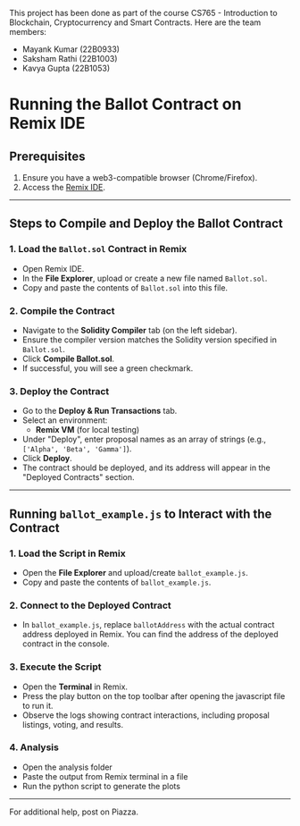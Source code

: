This project has been done as part of the course CS765 - Introduction to Blockchain, Cryptocurrency and Smart Contracts. Here are the team members:

- Mayank Kumar (22B0933)
- Saksham Rathi (22B1003)
- Kavya Gupta (22B1053)

# Running the Ballot Contract on Remix IDE

## Prerequisites
1. Ensure you have a web3-compatible browser (Chrome/Firefox).
2. Access the [Remix IDE](https://remix.ethereum.org/).

---

## Steps to Compile and Deploy the Ballot Contract

### 1. Load the `Ballot.sol` Contract in Remix
- Open Remix IDE.
- In the **File Explorer**, upload or create a new file named `Ballot.sol`.
- Copy and paste the contents of `Ballot.sol` into this file.

### 2. Compile the Contract
- Navigate to the **Solidity Compiler** tab (on the left sidebar).
- Ensure the compiler version matches the Solidity version specified in `Ballot.sol`.
- Click **Compile Ballot.sol**.
- If successful, you will see a green checkmark.

### 3. Deploy the Contract
- Go to the **Deploy & Run Transactions** tab.
- Select an environment:
  - **Remix VM** (for local testing)
- Under "Deploy", enter proposal names as an array of strings (e.g., `['Alpha', 'Beta', 'Gamma']`).
- Click **Deploy**.
- The contract should be deployed, and its address will appear in the "Deployed Contracts" section.

---

## Running `ballot_example.js` to Interact with the Contract

### 1. Load the Script in Remix
- Open the **File Explorer** and upload/create `ballot_example.js`.
- Copy and paste the contents of `ballot_example.js`.

### 2. Connect to the Deployed Contract
- In `ballot_example.js`, replace `ballotAddress` with the actual contract address deployed in Remix. You can find the address of the deployed contract in the console.

### 3. Execute the Script
- Open the **Terminal** in Remix.
- Press the play button on the top toolbar after opening the javascript file to run it.
- Observe the logs showing contract interactions, including proposal listings, voting, and results.

### 4. Analysis
- Open the analysis folder
- Paste the output from Remix terminal in a file
- Run the python script to generate the plots

---


For additional help, post on Piazza.



